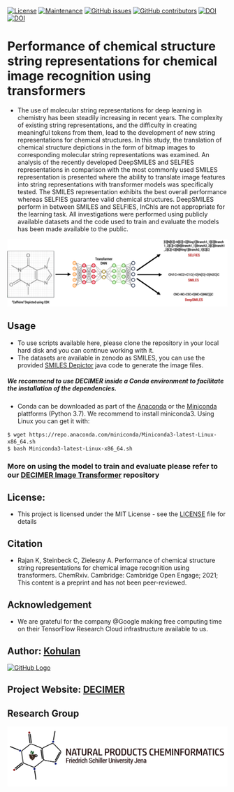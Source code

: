 [![License](https://img.shields.io/badge/License-MIT%202.0-blue.svg)](https://opensource.org/licenses/MIT)
[![Maintenance](https://img.shields.io/badge/Maintained%3F-yes-blue.svg)](https://GitHub.com/Kohulan/DECIMER_Short_Communication/graphs/commit-activity)
[![GitHub issues](https://img.shields.io/github/issues/Kohulan/DECIMER_Short_Communication.svg)](https://GitHub.com/Kohulan/DECIMER_Short_Communication/issues/)
[![GitHub contributors](https://img.shields.io/github/contributors/Kohulan/DECIMER_Short_Communicationr.svg)](https://github.com/Kohulan/DECIMER_Short_Communication/graphs/contributors/)
[![DOI](https://zenodo.org/badge/DOI/10.5281/zenodo.5155037.svg)](https://doi.org/10.5281/zenodo.5155037)
[![DOI](https://zenodo.org/badge/391955095.svg)](https://zenodo.org/badge/latestdoi/391955095)

# Performance of chemical structure string representations for chemical image recognition using transformers

- The use of molecular string representations for deep learning in chemistry has been steadily increasing in recent years. The complexity of existing string representations, and the difficulty in creating meaningful tokens from them, lead to the development of new string representations for chemical structures. In this study, the translation of chemical structure depictions in the form of bitmap images to corresponding molecular string representations was examined. An analysis of the recently developed DeepSMILES and SELFIES representations in comparison with the most commonly used SMILES representation is presented where the ability to translate image features into string representations with transformer models was specifically tested. The SMILES representation exhibits the best overall performance whereas SELFIES guarantee valid chemical structures. DeepSMILES perform in between SMILES and SELFIES, InChIs are not appropriate for the learning task. All investigations were performed using publicly available datasets and the code used to train and evaluate the models has been made available to the public.


[![GitHub Logo](https://github.com/Kohulan/DECIMER_Short_Communication/blob/main/Abstract_S.png?raw=true)](https://github.com/Kohulan/DECIMER_Short_Communication)


## Usage
-  To use scripts available here, please clone the repository in your local hard disk and you can continue working with it.
-  The datasets are available in zenodo as SMILES, you can use the provided [SMILES Depictor](https://github.com/Kohulan/DECIMER_Short_Communication/blob/main/src/Java/SmilesDepictor.java) java code to generate the image files.

##### We recommend to use DECIMER inside a Conda environment to facilitate the installation of the dependencies.
- Conda can be downloaded as part of the [Anaconda](https://www.anaconda.com/) or the [Miniconda](https://conda.io/en/latest/miniconda.html) plattforms (Python 3.7). We recommend to install miniconda3. Using Linux you can get it with:
```
$ wget https://repo.anaconda.com/miniconda/Miniconda3-latest-Linux-x86_64.sh
$ bash Miniconda3-latest-Linux-x86_64.sh
```

### More on using the model to train and evaluate please refer to our [DECIMER Image Transformer](https://github.com/Kohulan/DECIMER-Image_Transformer) repository

## License:
- This project is licensed under the MIT License - see the [LICENSE](https://raw.githubusercontent.com/Kohulan/DECIMER_Short_Communication/main/LICENSE?token=AHKLIF2YYNOXJELXZL5GNYTBJLTU6) file for details

## Citation

- Rajan K, Steinbeck C, Zielesny A. Performance of chemical structure string representations for chemical image recognition using transformers. ChemRxiv. Cambridge: Cambridge Open Engage; 2021;  This content is a preprint and has not been peer-reviewed.

## Acknowledgement
- We are grateful for the company @Google making free computing time on their TensorFlow Research Cloud infrastructure available to us. 

## Author: [Kohulan](https://kohulanr.com)

[![GitHub Logo](https://github.com/Kohulan/DECIMER-Image-to-SMILES/raw/master/assets/DECIMER.gif)](https://decimer.ai)

## Project Website: [DECIMER](https://decimer.ai)

## Research Group
[![GitHub Logo](https://github.com/Kohulan/DECIMER-Image-to-SMILES/blob/master/assets/CheminfGit.png)](https://cheminf.uni-jena.de)
